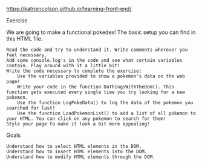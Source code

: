 https://katriencolson.github.io/learning-front-end/

Exercise

We are going to make a functional pokedex! The basic setup you can find in this HTML file.

    Read the code and try to understand it. Write comments wherever you feel necessary.
    Add some console.log's in the code and see what certain variables contain. Play around with it a little bit!
    Write the code necessary to complete the exercise:
        Use the variables provided to show a pokemon's data on the web page!
        Write your code in the function DoThingsWithTheDom(). This function gets executed every single time you try looking for a new pokemon.
        Use the function LogPokeData() to log the data of the pokemon you searched for last!
        Use the function LoadPokemonList() to add a list of all pokemon to your HTML. You can click on any pokemon to search for them!
    Style your page to make it look a bit more appealing!

Goals

    Understand how to select HTML elements in the DOM.
    Understand how to insert HTML elements into the DOM.
    Understand how to modify HTML elements through the DOM.
